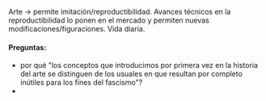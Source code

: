 Arte -> permite imitación/reproductibilidad. Avances técnicos en la reproductibilidad lo ponen en el mercado y permiten nuevas modificaciones/figuraciones. Vida diaria.

#### Preguntas:
- por qué "los conceptos que introducimos por primera vez en la historia del arte se distinguen de los usuales en que resultan por completo inútiles para los fines del fascismo"?
- 
